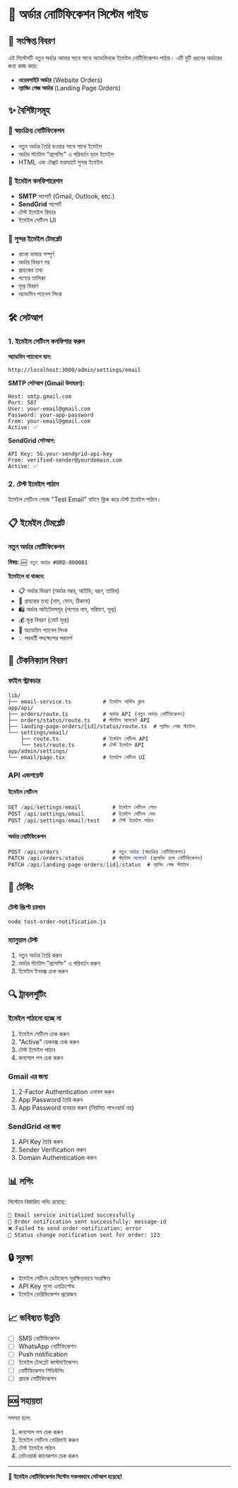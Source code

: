 # 📧 অর্ডার নোটিফিকেশন সিস্টেম গাইড

## 🎯 সংক্ষিপ্ত বিবরণ

এই সিস্টেমটি নতুন অর্ডার আসার সাথে সাথে অ্যাডমিনকে ইমেইল নোটিফিকেশন পাঠায়। এটি দুটি ধরনের অর্ডারের জন্য কাজ করে:
- **ওয়েবসাইট অর্ডার** (Website Orders)
- **ল্যান্ডিং পেজ অর্ডার** (Landing Page Orders)

## ✨ বৈশিষ্ট্যসমূহ

### 🔔 স্বয়ংক্রিয় নোটিফিকেশন
- নতুন অর্ডার তৈরি হওয়ার সাথে সাথে ইমেইল
- অর্ডার স্ট্যাটাস "প্রসেসিং" এ পরিবর্তন হলে ইমেইল
- HTML এবং টেক্সট ফরম্যাটে সুন্দর ইমেইল

### 📧 ইমেইল কনফিগারেশন
- **SMTP** সাপোর্ট (Gmail, Outlook, etc.)
- **SendGrid** সাপোর্ট
- টেস্ট ইমেইল ফিচার
- ইমেইল সেটিংস UI

### 🎨 সুন্দর ইমেইল টেমপ্লেট
- বাংলা ভাষায় সম্পূর্ণ
- অর্ডার বিবরণ সহ
- গ্রাহকের তথ্য
- পণ্যের তালিকা
- মূল্য বিবরণ
- অ্যাডমিন প্যানেল লিংক

## 🛠️ সেটআপ

### 1. ইমেইল সেটিংস কনফিগার করুন

**অ্যাডমিন প্যানেলে যান:**
```
http://localhost:3000/admin/settings/email
```

**SMTP সেটআপ (Gmail উদাহরণ):**
```
Host: smtp.gmail.com
Port: 587
User: your-email@gmail.com
Password: your-app-password
From: your-email@gmail.com
Active: ✅
```

**SendGrid সেটআপ:**
```
API Key: SG.your-sendgrid-api-key
From: verified-sender@yourdomain.com
Active: ✅
```

### 2. টেস্ট ইমেইল পাঠান

ইমেইল সেটিংস পেজে "Test Email" বাটনে ক্লিক করে টেস্ট ইমেইল পাঠান।

## 📋 ইমেইল টেমপ্লেট

### নতুন অর্ডার নোটিফিকেশন

**বিষয়:** `🆕 নতুন অর্ডার #ORD-000001`

**ইমেইলে যা থাকবে:**
- 📋 অর্ডার বিবরণ (অর্ডার নম্বর, আইডি, ধরন, তারিখ)
- 👤 গ্রাহকের তথ্য (নাম, ফোন, ঠিকানা)
- 🛍️ অর্ডার আইটেমসমূহ (পণ্যের নাম, পরিমাণ, মূল্য)
- 💰 মূল্য বিবরণ (মোট মূল্য)
- 🔗 অ্যাডমিন প্যানেল লিংক
- 💡 পরবর্তী পদক্ষেপের পরামর্শ

## 🔧 টেকনিক্যাল বিবরণ

### ফাইল স্ট্রাকচার

```
lib/
├── email-service.ts          # ইমেইল সার্ভিস ক্লাস
app/api/
├── orders/route.ts           # অর্ডার API (নতুন অর্ডার নোটিফিকেশন)
├── orders/status/route.ts    # স্ট্যাটাস আপডেট API
├── landing-page-orders/[id]/status/route.ts  # ল্যান্ডিং পেজ স্ট্যাটাস
└── settings/email/
    ├── route.ts              # ইমেইল সেটিংস API
    └── test/route.ts         # টেস্ট ইমেইল API
app/admin/settings/
└── email/page.tsx            # ইমেইল সেটিংস UI
```

### API এন্ডপয়েন্ট

#### ইমেইল সেটিংস
```typescript
GET /api/settings/email          # ইমেইল সেটিংস লোড
POST /api/settings/email         # ইমেইল সেটিংস সেভ
POST /api/settings/email/test    # টেস্ট ইমেইল পাঠান
```

#### অর্ডার নোটিফিকেশন
```typescript
POST /api/orders                 # নতুন অর্ডার (স্বয়ংক্রিয় নোটিফিকেশন)
PATCH /api/orders/status         # স্ট্যাটাস আপডেট (প্রসেসিং হলে নোটিফিকেশন)
PATCH /api/landing-page-orders/[id]/status  # ল্যান্ডিং পেজ স্ট্যাটাস
```

## 🧪 টেস্টিং

### টেস্ট স্ক্রিপ্ট চালান
```bash
node test-order-notification.js
```

### ম্যানুয়াল টেস্ট
1. নতুন অর্ডার তৈরি করুন
2. অর্ডার স্ট্যাটাস "প্রসেসিং" এ পরিবর্তন করুন
3. ইমেইল ইনবক্স চেক করুন

## 🔍 ট্রাবলশুটিং

### ইমেইল পাঠানো হচ্ছে না
1. ইমেইল সেটিংস চেক করুন
2. "Active" চেকবক্স চেক করুন
3. টেস্ট ইমেইল পাঠান
4. কনসোল লগ চেক করুন

### Gmail এর জন্য
1. 2-Factor Authentication এনাবল করুন
2. App Password তৈরি করুন
3. App Password ব্যবহার করুন (নিয়মিত পাসওয়ার্ড নয়)

### SendGrid এর জন্য
1. API Key তৈরি করুন
2. Sender Verification করুন
3. Domain Authentication করুন

## 📊 লগিং

সিস্টেমে বিস্তারিত লগিং রয়েছে:

```bash
📧 Email service initialized successfully
📧 Order notification sent successfully: message-id
❌ Failed to send order notification: error
📧 Status change notification sent for order: 123
```

## 🔒 সুরক্ষা

- ইমেইল সেটিংস ডেটাবেসে সুরক্ষিতভাবে সংরক্ষিত
- API Key গুলো এনক্রিপ্টেড
- ইমেইল ভেরিফিকেশন প্রয়োজন

## 📈 ভবিষ্যত উন্নতি

- [ ] SMS নোটিফিকেশন
- [ ] WhatsApp নোটিফিকেশন
- [ ] Push notification
- [ ] ইমেইল টেমপ্লেট কাস্টমাইজেশন
- [ ] নোটিফিকেশন শিডিউলিং
- [ ] গ্রাহক নোটিফিকেশন

## 🆘 সহায়তা

সমস্যা হলে:
1. কনসোল লগ চেক করুন
2. ইমেইল সেটিংস ভেরিফাই করুন
3. টেস্ট ইমেইল পাঠান
4. নেটওয়ার্ক কানেকশন চেক করুন

---

**📧 ইমেইল নোটিফিকেশন সিস্টেম সফলভাবে সেটআপ হয়েছে!**
